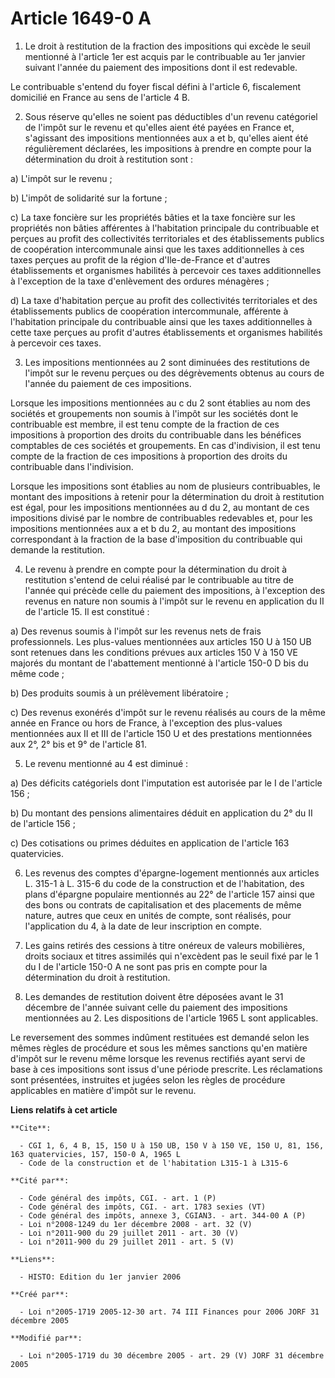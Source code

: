 # Article 1649-0 A

1. Le droit à restitution de la fraction des impositions qui excède le seuil mentionné à l'article 1er est acquis par le
contribuable au 1er janvier suivant l'année du paiement des impositions dont il est redevable.

Le contribuable s'entend du foyer fiscal défini à l'article 6, fiscalement domicilié en France au sens de l'article 4 B.

2. Sous réserve qu'elles ne soient pas déductibles d'un revenu catégoriel de l'impôt sur le revenu et qu'elles aient été
payées en France et, s'agissant des impositions mentionnées aux a et b, qu'elles aient été régulièrement déclarées, les
impositions à prendre en compte pour la détermination du droit à restitution sont :

a) L'impôt sur le revenu ;

b) L'impôt de solidarité sur la fortune ;

c) La taxe foncière sur les propriétés bâties et la taxe foncière sur les propriétés non bâties afférentes à l'habitation
principale du contribuable et perçues au profit des collectivités territoriales et des établissements publics de coopération
intercommunale ainsi que les taxes additionnelles à ces taxes perçues au profit de la région d'Ile-de-France et d'autres
établissements et organismes habilités à percevoir ces taxes additionnelles à l'exception de la taxe d'enlèvement des ordures
ménagères ;

d) La taxe d'habitation perçue au profit des collectivités territoriales et des établissements publics de coopération
intercommunale, afférente à l'habitation principale du contribuable ainsi que les taxes additionnelles à cette taxe perçues
au profit d'autres établissements et organismes habilités à percevoir ces taxes.

3. Les impositions mentionnées au 2 sont diminuées des restitutions de l'impôt sur le revenu perçues ou des dégrèvements
obtenus au cours de l'année du paiement de ces impositions.

Lorsque les impositions mentionnées au c du 2 sont établies au nom des sociétés et groupements non soumis à l'impôt sur les
sociétés dont le contribuable est membre, il est tenu compte de la fraction de ces impositions à proportion des droits du
contribuable dans les bénéfices comptables de ces sociétés et groupements. En cas d'indivision, il est tenu compte de la
fraction de ces impositions à proportion des droits du contribuable dans l'indivision.

Lorsque les impositions sont établies au nom de plusieurs contribuables, le montant des impositions à retenir pour la
détermination du droit à restitution est égal, pour les impositions mentionnées au d du 2, au montant de ces impositions
divisé par le nombre de contribuables redevables et, pour les impositions mentionnées aux a et b du 2, au montant des
impositions correspondant à la fraction de la base d'imposition du contribuable qui demande la restitution.

4. Le revenu à prendre en compte pour la détermination du droit à restitution s'entend de celui réalisé par le contribuable
au titre de l'année qui précède celle du paiement des impositions, à l'exception des revenus en nature non soumis à l'impôt
sur le revenu en application du II de l'article 15. Il est constitué :

a) Des revenus soumis à l'impôt sur les revenus nets de frais professionnels. Les plus-values mentionnées aux articles 150 U
à 150 UB sont retenues dans les conditions prévues aux articles 150 V à 150 VE majorés du montant de l'abattement mentionné à
l'article 150-0 D bis du même code ;

b) Des produits soumis à un prélèvement libératoire ;

c) Des revenus exonérés d'impôt sur le revenu réalisés au cours de la même année en France ou hors de France, à l'exception
des plus-values mentionnées aux II et III de l'article 150 U et des prestations mentionnées aux 2°, 2° bis et 9° de l'article
81.

5. Le revenu mentionné au 4 est diminué :

a) Des déficits catégoriels dont l'imputation est autorisée par le I de l'article 156 ;

b) Du montant des pensions alimentaires déduit en application du 2° du II de l'article 156 ;

c) Des cotisations ou primes déduites en application de l'article 163 quatervicies.

6. Les revenus des comptes d'épargne-logement mentionnés aux articles L. 315-1 à L. 315-6 du code de la construction et de
l'habitation, des plans d'épargne populaire mentionnés au 22° de l'article 157 ainsi que des bons ou contrats de
capitalisation et des placements de même nature, autres que ceux en unités de compte, sont réalisés, pour l'application du 4,
à la date de leur inscription en compte.

7. Les gains retirés des cessions à titre onéreux de valeurs mobilières, droits sociaux et titres assimilés qui n'excèdent
pas le seuil fixé par le 1 du I de l'article 150-0 A ne sont pas pris en compte pour la détermination du droit à restitution.

8. Les demandes de restitution doivent être déposées avant le 31 décembre de l'année suivant celle du paiement des
impositions mentionnées au 2. Les dispositions de l'article 1965 L sont applicables.

Le reversement des sommes indûment restituées est demandé selon les mêmes règles de procédure et sous les mêmes sanctions
qu'en matière d'impôt sur le revenu même lorsque les revenus rectifiés ayant servi de base à ces impositions sont issus d'une
période prescrite. Les réclamations sont présentées, instruites et jugées selon les règles de procédure applicables en
matière d'impôt sur le revenu.

**Liens relatifs à cet article**

	**Cite**:

	  - CGI 1, 6, 4 B, 15, 150 U à 150 UB, 150 V à 150 VE, 150 U, 81, 156, 163 quatervicies, 157, 150-0 A, 1965 L
	  - Code de la construction et de l'habitation L315-1 à L315-6

	**Cité par**:

	  - Code général des impôts, CGI. - art. 1 (P)
	  - Code général des impôts, CGI. - art. 1783 sexies (VT)
	  - Code général des impôts, annexe 3, CGIAN3. - art. 344-00 A (P)
	  - Loi n°2008-1249 du 1er décembre 2008 - art. 32 (V)
	  - Loi n°2011-900 du 29 juillet 2011 - art. 30 (V)
	  - Loi n°2011-900 du 29 juillet 2011 - art. 5 (V)

	**Liens**:

	  - HISTO: Edition du 1er janvier 2006

	**Créé par**:

	  - Loi n°2005-1719 2005-12-30 art. 74 III Finances pour 2006 JORF 31 décembre 2005

	**Modifié par**:

	  - Loi n°2005-1719 du 30 décembre 2005 - art. 29 (V) JORF 31 décembre 2005

